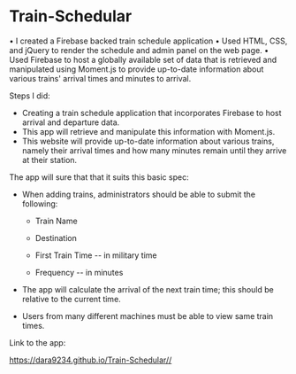 # Train-Schedular

•	I created a Firebase backed train schedule application
•	Used HTML, CSS, and jQuery to render the schedule and admin panel on the web page.
•	Used Firebase to host a globally available set of data that is retrieved and manipulated using Moment.js to provide up-to-date information about various trains' arrival times and minutes to arrival.


Steps I did:

* Creating a train schedule application that incorporates Firebase to host arrival and departure data. 
* This app will retrieve and manipulate this information with Moment.js. 
* This website will provide up-to-date information about various trains, namely their arrival times and how many    minutes remain until they arrive at their station.

 The app will sure that that it suits this basic spec:
  
  * When adding trains, administrators should be able to submit the following:
    
    * Train Name
    
    * Destination 
    
    * First Train Time -- in military time
    
    * Frequency -- in minutes
  
  * The app will calculate the arrival of the next train time; this should be relative to the current time.
  
  * Users from many different machines must be able to view same train times.


  Link to the app:

  https://dara9234.github.io/Train-Schedular//